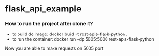 # flask_api_example

<h3>How to run the project after clone it?</h3>
<ul>
  <li>to build de image: docker build -t rest-apis-flask-python .</li>
  <li>to run the container: docker run -dp 5005:5000 rest-apis-flask-python</li>
</ul>
<p>Now you are able to make requests on 5005 port</p>